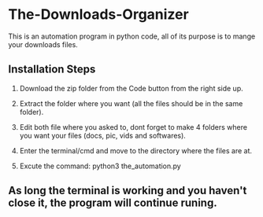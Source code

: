 # The-Downloads-Organizer

This is an automation program in python code, all of its purpose is to mange your downloads files.

## Installation Steps

1.  Download the zip folder from the Code button from the right side up.

2.  Extract the folder where you want (all the files should be in the same folder).

3. Edit both file where you asked to, dont forget to make 4 folders where you want your files (docs, pic, vids and softwares).

4. Enter the terminal/cmd and move to the directory where the files are at.

5. Excute the command: python3 the_automation.py



## As long the terminal is working and you haven't close it, the program will continue runing.
